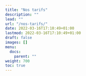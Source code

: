 ```yaml
---
title: "Nos tarifs"
description: ""
lead: ""
url: "/nos-tarifs/"
date: 2022-03-16T17:10:49+01:00
lastmod: 2022-03-16T17:10:49+01:00
draft: false
images: []
menu:
  docs:
    parent: ""
weight: 700
toc: true
---
```

